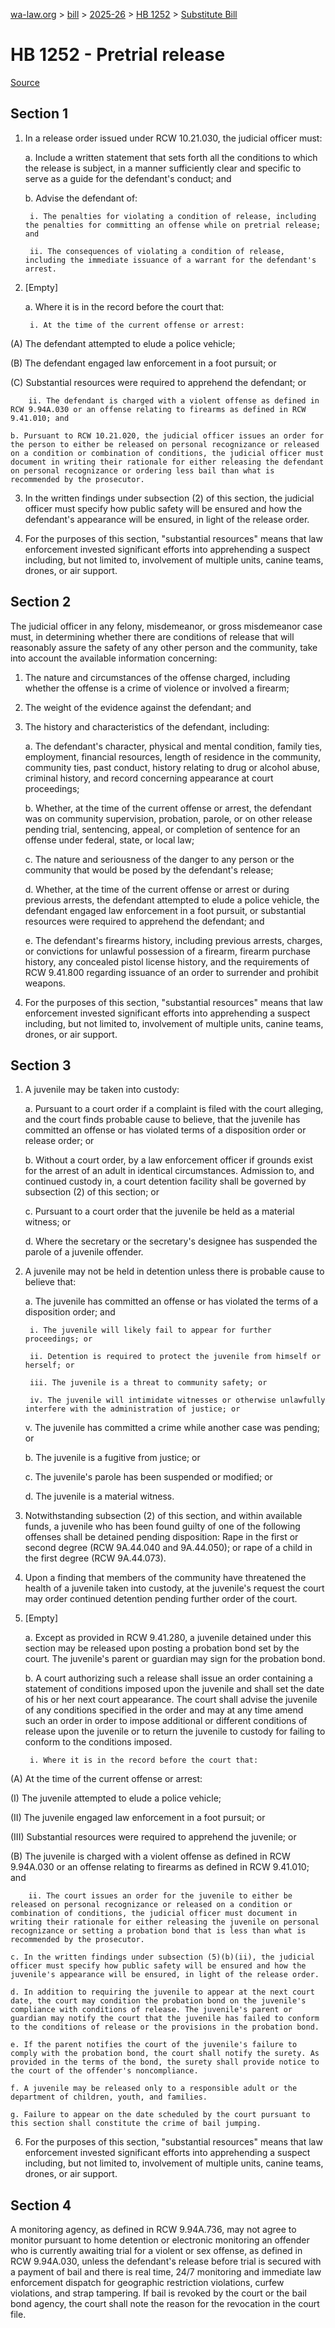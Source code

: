 [wa-law.org](/) > [bill](/bill/) > [2025-26](/bill/2025-26/) > [HB 1252](/bill/2025-26/hb/1252/) > [Substitute Bill](/bill/2025-26/hb/1252/S/)

# HB 1252 - Pretrial release

[Source](http://lawfilesext.leg.wa.gov/biennium/2025-26/Pdf/Bills/House%20Bills/1252-S.pdf)

## Section 1
1. In a release order issued under RCW 10.21.030, the judicial officer must:

    a. Include a written statement that sets forth all the conditions to which the release is subject, in a manner sufficiently clear and specific to serve as a guide for the defendant's conduct; and

    b. Advise the defendant of:

        i. The penalties for violating a condition of release, including the penalties for committing an offense while on pretrial release; and

        ii. The consequences of violating a condition of release, including the immediate issuance of a warrant for the defendant's arrest.

2. [Empty]

    a. Where it is in the record before the court that:

        i. At the time of the current offense or arrest:

(A) The defendant attempted to elude a police vehicle;

(B) The defendant engaged law enforcement in a foot pursuit; or

(C) Substantial resources were required to apprehend the defendant; or

        ii. The defendant is charged with a violent offense as defined in RCW 9.94A.030 or an offense relating to firearms as defined in RCW 9.41.010; and

    b. Pursuant to RCW 10.21.020, the judicial officer issues an order for the person to either be released on personal recognizance or released on a condition or combination of conditions, the judicial officer must document in writing their rationale for either releasing the defendant on personal recognizance or ordering less bail than what is recommended by the prosecutor.

3. In the written findings under subsection (2) of this section, the judicial officer must specify how public safety will be ensured and how the defendant's appearance will be ensured, in light of the release order.

4. For the purposes of this section, "substantial resources" means that law enforcement invested significant efforts into apprehending a suspect including, but not limited to, involvement of multiple units, canine teams, drones, or air support.

## Section 2
The judicial officer in any felony, misdemeanor, or gross misdemeanor case must, in determining whether there are conditions of release that will reasonably assure the safety of any other person and the community, take into account the available information concerning:

1. The nature and circumstances of the offense charged, including whether the offense is a crime of violence or involved a firearm;

2. The weight of the evidence against the defendant; and

3. The history and characteristics of the defendant, including:

    a. The defendant's character, physical and mental condition, family ties, employment, financial resources, length of residence in the community, community ties, past conduct, history relating to drug or alcohol abuse, criminal history, and record concerning appearance at court proceedings;

    b. Whether, at the time of the current offense or arrest, the defendant was on community supervision, probation, parole, or on other release pending trial, sentencing, appeal, or completion of sentence for an offense under federal, state, or local law;

    c. The nature and seriousness of the danger to any person or the community that would be posed by the defendant's release;

    d. Whether, at the time of the current offense or arrest or during previous arrests, the defendant attempted to elude a police vehicle, the defendant engaged law enforcement in a foot pursuit, or substantial resources were required to apprehend the defendant; and

    e. The defendant's firearms history, including previous arrests, charges, or convictions for unlawful possession of a firearm, firearm purchase history, any concealed pistol license history, and the requirements of RCW 9.41.800 regarding issuance of an order to surrender and prohibit weapons.

4. For the purposes of this section, "substantial resources" means that law enforcement invested significant efforts into apprehending a suspect including, but not limited to, involvement of multiple units, canine teams, drones, or air support.

## Section 3
1. A juvenile may be taken into custody:

    a. Pursuant to a court order if a complaint is filed with the court alleging, and the court finds probable cause to believe, that the juvenile has committed an offense or has violated terms of a disposition order or release order; or

    b. Without a court order, by a law enforcement officer if grounds exist for the arrest of an adult in identical circumstances. Admission to, and continued custody in, a court detention facility shall be governed by subsection (2) of this section; or

    c. Pursuant to a court order that the juvenile be held as a material witness; or

    d. Where the secretary or the secretary's designee has suspended the parole of a juvenile offender.

2. A juvenile may not be held in detention unless there is probable cause to believe that:

    a. The juvenile has committed an offense or has violated the terms of a disposition order; and

        i. The juvenile will likely fail to appear for further proceedings; or

        ii. Detention is required to protect the juvenile from himself or herself; or

        iii. The juvenile is a threat to community safety; or

        iv. The juvenile will intimidate witnesses or otherwise unlawfully interfere with the administration of justice; or

    v. The juvenile has committed a crime while another case was pending; or

    b. The juvenile is a fugitive from justice; or

    c. The juvenile's parole has been suspended or modified; or

    d. The juvenile is a material witness.

3. Notwithstanding subsection (2) of this section, and within available funds, a juvenile who has been found guilty of one of the following offenses shall be detained pending disposition: Rape in the first or second degree (RCW 9A.44.040 and 9A.44.050); or rape of a child in the first degree (RCW 9A.44.073).

4. Upon a finding that members of the community have threatened the health of a juvenile taken into custody, at the juvenile's request the court may order continued detention pending further order of the court.

5. [Empty]

    a. Except as provided in RCW 9.41.280, a juvenile detained under this section may be released upon posting a probation bond set by the court. The juvenile's parent or guardian may sign for the probation bond.

    b. A court authorizing such a release shall issue an order containing a statement of conditions imposed upon the juvenile and shall set the date of his or her next court appearance. The court shall advise the juvenile of any conditions specified in the order and may at any time amend such an order in order to impose additional or different conditions of release upon the juvenile or to return the juvenile to custody for failing to conform to the conditions imposed.

        i. Where it is in the record before the court that:

(A) At the time of the current offense or arrest:

(I) The juvenile attempted to elude a police vehicle;

(II) The juvenile engaged law enforcement in a foot pursuit; or

(III) Substantial resources were required to apprehend the juvenile; or

(B) The juvenile is charged with a violent offense as defined in RCW 9.94A.030 or an offense relating to firearms as defined in RCW 9.41.010; and

        ii. The court issues an order for the juvenile to either be released on personal recognizance or released on a condition or combination of conditions, the judicial officer must document in writing their rationale for either releasing the juvenile on personal recognizance or setting a probation bond that is less than what is recommended by the prosecutor.

    c. In the written findings under subsection (5)(b)(ii), the judicial officer must specify how public safety will be ensured and how the juvenile's appearance will be ensured, in light of the release order.

    d. In addition to requiring the juvenile to appear at the next court date, the court may condition the probation bond on the juvenile's compliance with conditions of release. The juvenile's parent or guardian may notify the court that the juvenile has failed to conform to the conditions of release or the provisions in the probation bond.

    e. If the parent notifies the court of the juvenile's failure to comply with the probation bond, the court shall notify the surety. As provided in the terms of the bond, the surety shall provide notice to the court of the offender's noncompliance.

    f. A juvenile may be released only to a responsible adult or the department of children, youth, and families.

    g. Failure to appear on the date scheduled by the court pursuant to this section shall constitute the crime of bail jumping.

6. For the purposes of this section, "substantial resources" means that law enforcement invested significant efforts into apprehending a suspect including, but not limited to, involvement of multiple units, canine teams, drones, or air support.

## Section 4
A monitoring agency, as defined in RCW 9.94A.736, may not agree to monitor pursuant to home detention or electronic monitoring an offender who is currently awaiting trial for a violent or sex offense, as defined in RCW 9.94A.030, unless the defendant's release before trial is secured with a payment of bail and there is real time, 24/7 monitoring and immediate law enforcement dispatch for geographic restriction violations, curfew violations, and strap tampering. If bail is revoked by the court or the bail bond agency, the court shall note the reason for the revocation in the court file.
